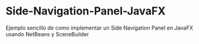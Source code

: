 # Side-Navigation-Panel-JavaFX
Ejemplo sencillo de como implementar un Side Navigation Panel en JavaFX usando NetBeans y SceneBuilder
